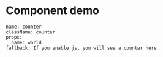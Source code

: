 # Component demo

```comp
name: counter
className: counter
props:
  name: world
fallback: If you enable js, you will see a counter here
```
